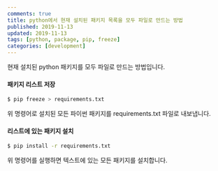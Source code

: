```yaml
---
comments: true
title: python에서 현재 설치된 패키지 목록을 모두 파일로 만드는 방법
published: 2019-11-13
updated: 2019-11-13
tags: [python, package, pip, freeze]
categories: [development]
---
```


현재 설치된 python 패키지를 모두 파일로 만드는 방법입니다.



#### 패키지 리스트 저장

```bash
$ pip freeze > requirements.txt
```

위 명령어로 설치된 모든 파이썬 패키지를 requirements.txt 파일로 내보냅니다.



#### 리스트에 있는 패키지 설치

```bash
$ pip install -r requirements.txt
```

위 명령어를 실행하면 텍스트에 있는 모든 패키지를 설치합니다.